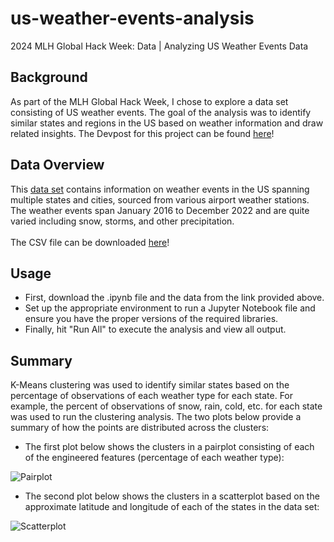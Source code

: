 # us-weather-events-analysis
2024 MLH Global Hack Week: Data | Analyzing US Weather Events Data
## Background
As part of the MLH Global Hack Week, I chose to explore a data set consisting of US weather events. The goal of the analysis was to identify similar states and regions in the US based on weather information and draw related insights.
The Devpost for this project can be found [here](https://devpost.com/software/us-weather-events-data-analysis)!
## Data Overview
This [data set](https://www.kaggle.com/datasets/sobhanmoosavi/us-weather-events/data) contains information on weather events in the US spanning multiple states and cities, sourced from various airport weather stations. The weather events span January 2016 to December 2022 and are quite varied including snow, storms, and other precipitation. <br> <br>
The CSV file can be downloaded [here](https://drive.google.com/file/d/1CqpDCs4-nZUVRosC0-j4jjOoLZr3yUpA/view?usp=sharing)!
## Usage
- First, download the .ipynb file and the data from the link provided above.
- Set up the appropriate environment to run a Jupyter Notebook file and ensure you have the proper versions of the required libraries.
- Finally, hit "Run All" to execute the analysis and view all output. 
## Summary
K-Means clustering was used to identify similar states based on the percentage of observations of each weather type for each state. For example, the percent of observations of snow, rain, cold, etc. for each state was used to run the clustering analysis. The two plots below provide a summary of how the points are distributed across the clusters:
- The first plot below shows the clusters in a pairplot consisting of each of the engineered features (percentage of each weather type):
  
![Pairplot](https://github.com/gjhaveri98/us-weather-events-analysis/assets/127703784/d4c1bd39-9f54-4d8e-bd4e-9e0483053b93)

- The second plot below shows the clusters in a scatterplot based on the approximate latitude and longitude of each of the states in the data set:
  
![Scatterplot](https://github.com/gjhaveri98/us-weather-events-analysis/assets/127703784/5d42957c-d2cd-44c3-82a4-43d34aee19ed)




